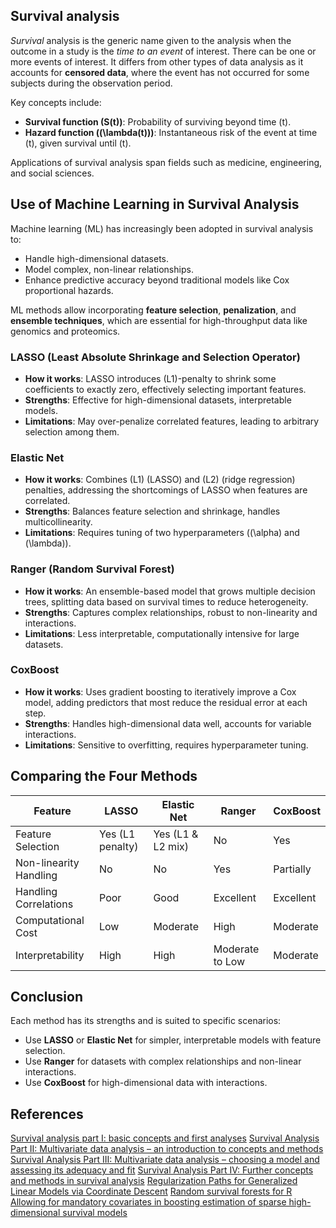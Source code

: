 Survival analysis  
------------------------------------------------------------
*Survival* analysis is the generic name given to the analysis when the outcome in a study is the *time to an event* of interest. There can be one or more events of interest. It differs from other types of data analysis as it accounts for **censored data**, where the event has not occurred for some subjects during the observation period.

Key concepts include:
- **Survival function (S(t))**: Probability of surviving beyond time \(t\).
- **Hazard function (\(\lambda(t)\))**: Instantaneous risk of the event at time \(t\), given survival until \(t\).

Applications of survival analysis span fields such as medicine, engineering, and social sciences.

## Use of Machine Learning in Survival Analysis

Machine learning (ML) has increasingly been adopted in survival analysis to:
- Handle high-dimensional datasets.
- Model complex, non-linear relationships.
- Enhance predictive accuracy beyond traditional models like Cox proportional hazards.

ML methods allow incorporating **feature selection**, **penalization**, and **ensemble techniques**, which are essential for high-throughput data like genomics and proteomics. 

### LASSO (Least Absolute Shrinkage and Selection Operator)

- **How it works**: LASSO introduces \(L1\)-penalty to shrink some coefficients to exactly zero, effectively selecting important features.
- **Strengths**: Effective for high-dimensional datasets, interpretable models.
- **Limitations**: May over-penalize correlated features, leading to arbitrary selection among them.

### Elastic Net

- **How it works**: Combines \(L1\) (LASSO) and \(L2\) (ridge regression) penalties, addressing the shortcomings of LASSO when features are correlated.
- **Strengths**: Balances feature selection and shrinkage, handles multicollinearity.
- **Limitations**: Requires tuning of two hyperparameters (\(\alpha\) and \(\lambda\)).

### Ranger (Random Survival Forest)

- **How it works**: An ensemble-based model that grows multiple decision trees, splitting data based on survival times to reduce heterogeneity.
- **Strengths**: Captures complex relationships, robust to non-linearity and interactions.
- **Limitations**: Less interpretable, computationally intensive for large datasets.

### CoxBoost

- **How it works**: Uses gradient boosting to iteratively improve a Cox model, adding predictors that most reduce the residual error at each step.
- **Strengths**: Handles high-dimensional data well, accounts for variable interactions.
- **Limitations**: Sensitive to overfitting, requires hyperparameter tuning.

## Comparing the Four Methods

| Feature                | LASSO                | Elastic Net         | Ranger               | CoxBoost            |
|------------------------|----------------------|---------------------|----------------------|---------------------|
| Feature Selection      | Yes (L1 penalty)    | Yes (L1 & L2 mix)  | No                   | Yes                 |
| Non-linearity Handling | No                  | No                 | Yes                 | Partially           |
| Handling Correlations  | Poor                | Good               | Excellent           | Excellent           |
| Computational Cost     | Low                 | Moderate           | High                | Moderate            |
| Interpretability       | High                | High               | Moderate to Low     | Moderate            |

## Conclusion

Each method has its strengths and is suited to specific scenarios:
- Use **LASSO** or **Elastic Net** for simpler, interpretable models with feature selection.
- Use **Ranger** for datasets with complex relationships and non-linear interactions.
- Use **CoxBoost** for high-dimensional data with interactions.

References  
------------------------------------------------------------
[Survival analysis part I: basic concepts and first analyses](https://www.nature.com/articles/6601118)
[Survival Analysis Part II: Multivariate data analysis – an introduction to concepts and methods](https://www.nature.com/articles/6601119)
[Survival Analysis Part III: Multivariate data analysis – choosing a model and assessing its adequacy and fit](https://www.nature.com/articles/6601120)
[Survival Analysis Part IV: Further concepts and methods in survival analysis](https://www.nature.com/articles/6601117)
[Regularization Paths for Generalized Linear Models via Coordinate Descent](https://pmc.ncbi.nlm.nih.gov/articles/PMC2929880/)
[Random survival forests for R](https://journal.r-project.org/articles/RN-2007-015/RN-2007-015.pdf)
[Allowing for mandatory covariates in boosting estimation of sparse high-dimensional survival models](https://doi.org/10.1186/1471-2105-9-14)